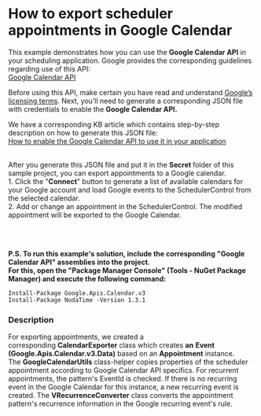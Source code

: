 # How to export scheduler appointments in Google Calendar


<p>This example demonstrates how you can use the <strong>Google Calendar API</strong> in your scheduling application. Google provides the corresponding guidelines regarding use of this API:<br><a href="https://developers.google.com/google-apps/calendar/quickstart/dotnet">Google Calendar API</a> </p>
<p>Before using this API, make certain you have read and understand <a href="https://developers.google.com/site-policies">Google’s licensing terms</a>. Next, you’ll need to generate a corresponding JSON file with credentials to enable the <strong>Google Calendar API.</strong></p>
<p>We have a corresponding KB article which contains step-by-step description on how to generate this JSON file:<br><a href="https://www.devexpress.com/Support/Center/p/T267842">How to enable the Google Calendar API to use it in your application</a><br><br></p>
<p>After you generate this JSON file and put it in the <strong>Secret </strong>folder of this sample project, you can export appointments to a Google calendar.<br>1. Click the "<strong>Connect</strong>" button to generate a list of available calendars for your Google account and load Google events to the SchedulerControl from the selected calendar.<br>2. Add or change an appointment in the SchedulerControl. The modified appointment will be exported to the Google Calendar.</p>
<p><br><br></p>
<p><strong>P.S. To run this example's solution, include the corresponding "Google Calendar API" assemblies into the project.</strong><br><strong>For this, open the "Package Manager Console" (Tools - NuGet Package Manager) and execute the following command:<br></strong></p>
<pre class="prettyprint notranslate"><code>Install-Package Google.Apis.Calendar.v3<br>Install-Package NodaTime -Version 1.3.1 </code></pre>


<h3>Description</h3>

<p>For exporting&nbsp;appointments, we created a corresponding&nbsp;<strong>CalendarExporter</strong>&nbsp;class which creates&nbsp;<strong>an</strong>&nbsp;<strong>Event (Google.Apis.Calendar.v3.Data)</strong>&nbsp;based on an&nbsp;<strong>Appointment</strong>&nbsp;instance. The&nbsp;<strong>GoogleCalendarUtils&nbsp;</strong>class-helper&nbsp;copies properties of the scheduler appointment according to&nbsp;Google Calendar API specifics. For recurrent appointments, the pattern's EventId is checked. If there is no recurring event in the Google Calendar for this instance, a new recurring event is created. The&nbsp;<strong>VRecurrenceConverter</strong>&nbsp;class converts the appointment pattern's recurrence information in the Google recurring event's rule.&nbsp;</p>

<br/>


